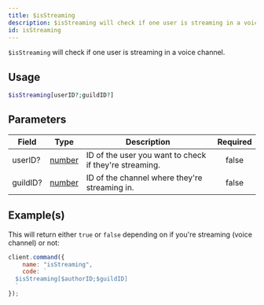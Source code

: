 ```yaml
---
title: $isStreaming
description: $isStreaming will check if one user is streaming in a voice channel.
id: isStreaming
---
```


`$isStreaming` will check if one user is streaming in a voice channel.

## Usage

```php
$isStreaming[userID?;guildID?]
```

## Parameters

| Field    | Type                                                                                              | Description                                            | Required |
| -------- | ------------------------------------------------------------------------------------------------- | ------------------------------------------------------ | :------: |
| userID?  | [number](https://developer.mozilla.org/en-US/docs/Web/JavaScript/Reference/Global_Objects/Number) | ID of the user you want to check if they're streaming. |  false   |
| guildID? | [number](https://developer.mozilla.org/en-US/docs/Web/JavaScript/Reference/Global_Objects/Number) | ID of the channel where they're streaming in.          |  false   |

## Example(s)

This will return either `true` or `false` depending on if you're streaming (voice channel) or not:

```javascript
client.command({
    name: "isStreaming",
    code: `
  $isStreaming[$authorID;$guildID]
  `
});
```
